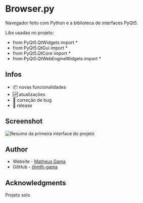 # Browser.py

Navegador feito com Python e a biblioteca de interfaces PyQt5.

Libs usadas no projeto:
- from PyQt5.QtWidgets import *
- from PyQt5.QtGui import *
- from PyQt5.QtCore import *
- from PyQt5.QtWebEngineWidgets import *

## Infos

- :package: novas funcionalidades
- :up: atualizações 
- :ant: correção de bug
- :checkered_flag: release

## Screenshot 

![Resumo da primeira interface do projeto](.\img\Project.gif)

## Author

- Website - [Matheus Gama](https://mth-gama.github.io/)
- GitHub - [@mth-gama](https://github.com/mth-gama)

## Acknowledgments

Projeto solo
